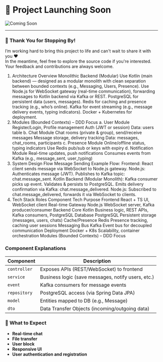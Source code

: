 # 🚀 **Project Launching Soon**

![Coming Soon](https://media.istockphoto.com/id/1310496929/vector/coming-soon-label.jpg?s=612x612&w=0&k=20&c=Jt9nyCzsOv0NHj1x2i94MlkZKkuclmY2oT78r4c25zY=)

---

### 🙏 **Thank You for Stopping By!**
I’m working hard to bring this project to life and can't wait to share it with you ❤️<br />
In the meantime, feel free to explore the source code if you're interested.<br />
Your feedback and contributions are always welcome.

1. Architecture Overview
Monolithic Backend (Modular)
Use Kotlin (main backend) — designed as a modular monolith with clean separation between bounded contexts (e.g., Messaging, Users, Presence).
Use Node.js for WebSocket gateway (real-time communication), forwarding messages to Kotlin backend via Kafka or REST.
PostgreSQL for persistent data (users, messages).
Redis for caching and presence tracking (e.g., who’s online).
Kafka for event streaming (e.g., message delivery events, typing indicators).
Docker + Kubernetes for deployment.
2. Modules (Bounded Contexts) – DDD Focus
a. User Module
Register/Login, Profile management
Auth (JWT or session)
Data: users table
b. Chat Module
Chat rooms (private & group), send/receive messages
Message storage, delivery tracking
Data: messages, chat_rooms, participants
c. Presence Module
Online/offline status, typing indicators
Use Redis pub/sub or keys with expiry
d. Notification Module
Real-time updates, push notifications
Consumes events from Kafka (e.g., message_sent, user_typing)
3. System Design Flow
Message Sending Example Flow:
Frontend: React client sends message via WebSocket to Node.js gateway.
Node.js:
Authenticates message (JWT).
Publishes to Kafka topic: chat.message_sent.
Kotlin Backend (Modular Monolith):
Kafka consumer picks up event.
Validates & persists to PostgreSQL.
Emits delivery confirmation via Kafka: chat.message_delivered.
Node.js:
Subscribed to chat.message_delivered, forwards it via WebSocket to clients.
4. Tech Stack Roles
Component	Tech	Purpose
Frontend	React + TS	UI, WebSocket client
Real-time Gateway	Node.js	WebSocket server, Kafka producer/consumer
Backend Core	Kotlin	Business logic, REST APIs, Kafka consumers, PostgreSQL
Database	PostgreSQL	Persistent storage (messages, users, chats)
Cache/Presence	Redis	Presence tracking, caching user sessions
Messaging Bus	Kafka	Event bus for decoupled communication
Deployment	Docker + K8s	Scalability, container orchestration
Modules (Bounded Contexts) – DDD Focus


### Component Explanations

| Component     | Description                                                                 |
|---------------|-----------------------------------------------------------------------------|
| `controller`  | Exposes APIs (REST/WebSocket) to frontend                                   |
| `service`     | Business logic (save messages, notify users, etc.)                         |
| `event`       | Kafka consumers for message events                                         |
| `repository`  | PostgreSQL access (via Spring Data JPA)                                    |
| `model`       | Entities mapped to DB (e.g., Message)                                      |
| `dto`         | Data Transfer Objects (incoming/outgoing data)                             |



### 🎉 **What to Expect**
- **Real-time chat**
- **File transfer**
- **User block**
- **Responsive UI**
- **User authentication and registration**
